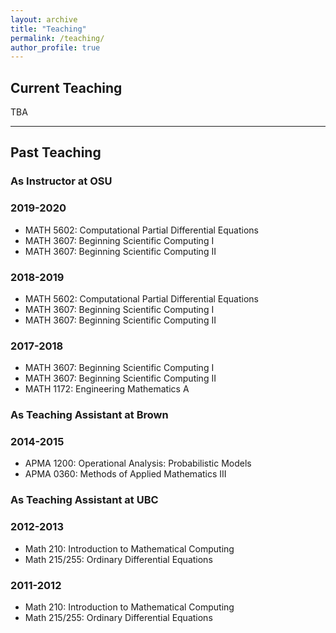 ```yaml
---
layout: archive
title: "Teaching"
permalink: /teaching/
author_profile: true
---
```


## Current Teaching
 
 TBA

---
## Past Teaching

### As Instructor at OSU

### 2019-2020
* MATH 5602: Computational Partial Differential Equations
* MATH 3607: Beginning Scientific Computing  I 
* MATH 3607: Beginning Scientific Computing II

### 2018-2019
* MATH 5602: Computational Partial Differential Equations
* MATH 3607: Beginning Scientific Computing I
* MATH 3607: Beginning Scientific Computing II

### 2017-2018
* MATH 3607: Beginning Scientific Computing I
* MATH 3607: Beginning Scientific Computing II
* MATH 1172: Engineering Mathematics A 

### As Teaching Assistant at Brown

### 2014-2015 
* APMA 1200: Operational Analysis: Probabilistic Models
* APMA 0360: Methods of Applied Mathematics III

### As Teaching Assistant at UBC

### 2012-2013
* Math 210: Introduction to Mathematical Computing
* Math 215/255: Ordinary Differential Equations

### 2011-2012
* Math 210: Introduction to Mathematical Computing
* Math 215/255: Ordinary Differential Equations



